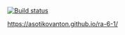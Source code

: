 [![Build status](https://ci.appveyor.com/api/projects/status/ef56k2clp5snmwkl?svg=true)](https://ci.appveyor.com/project/AsotikovAnton/ra-6-1)

https://asotikovanton.github.io/ra-6-1/
